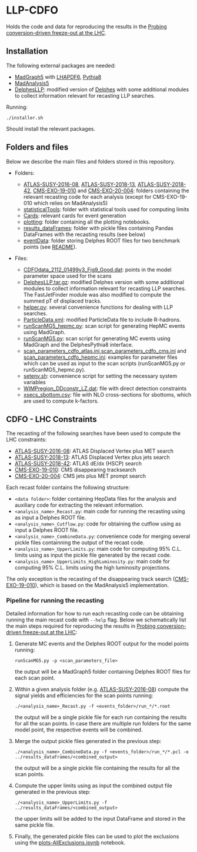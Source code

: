 # LLP-CDFO

Holds the code and data for reproducing the results in the [Probing conversion-driven freeze-out at the LHC](https://arxiv.org/abs/2404.16086).



## Installation

The following external packages are needed:
  
  * [MadGraph5](https://launchpad.net/mg5amcnlo) with [LHAPDF6](https://lhapdf.hepforge.org/), [Pythia8](https://pythia.org/)
  * [MadAnalysis5](https://launchpad.net/madanalysis5)
  * [DelphesLLP](DelphesLLP.tar.gz): modified version of [Delphes](https://cp3.irmp.ucl.ac.be/projects/delphes) with some additional modules to collect information relevant for recasting LLP searches.
  
Running:

```
./installer.sh
```

Should install the relevant packages.



## Folders and files

Below we describe the main files and folders stored in this repository.

* Folders:

  * [ATLAS-SUSY-2016-08](ATLAS-SUSY-2016-08), [ATLAS-SUSY-2018-13](ATLAS-SUSY-2018-13), [ATLAS-SUSY-2018-42](ATLAS-SUSY-2018-42), [CMS-EXO-19-010](CMS-EXO-19-010) and  [CMS-EXO-20-004](CMS-EXO-20-004): folders containing the relevant recasting code for each analysis (except for CMS-EXO-19-010 which relies on MadAnalysis5)
  * [statisticalTools](statisticalTools): folder with statistical tools used for computing limits
  * [Cards](Cards): relevant cards for event generation
  * [plotting](plotting): folder containing all the plotting notebooks.
  * [results_dataFrames](results_dataFrames): folder with pickle files containing Pandas DataFrames with the recasting results (see below)
  * [eventData](eventData): folder storing Delphes ROOT files for two benchmark points (see [README](eventData/README.md)).

* Files:

  * [CDFOdata_2112_01499v3_Fig9_Good.dat](CDFOdata_2112_01499v3_Fig9_Good.dat): points in the model parameter space used for the scans
  * [DelphesLLP.tar.gz](DelphesLLP.tar.gz): modified Delphes version with some additional modules to collect information relevant for recasting LLP searches. The FastJetFinder module was also modified to compute the summed pT of displaced tracks.
  * [helper.py](helper.py): several convenience functions for dealing with LLP searches.
  * [ParticleData.xml](ParticleData.xml): modified ParticleData file to include R-hadrons.
  * [runScanMG5_hepmc.py](runScanMG5_hepmc.py): scan script for generating HepMC events using MadGraph.
  * [runScanMG5.py](runScanMG5.py): scan script for generating MC events using MadGraph and the DelphesPythia8 interface.
  * [scan_parameters_cdfo_atlas.ini](scan_parameters_cdfo_atlas.ini),[scan_parameters_cdfo_cms.ini](scan_parameters_cdfo_cms.ini) and [scan_parameters_cdfo_hepmc.ini](scan_parameters_cdfo_hepmc.ini): examples for parameter files which can be used as input to the scan scripts (runScanMG5.py or runScanMG5_hepmc.py).
  * [setenv.sh](setenv.sh): convenience script for setting the necessary system variables
  * [WIMPregion_DDconstr_LZ.dat](WIMPregion_DDconstr_LZ.dat): file with direct detection constraints
  * [xsecs_sbottom.csv](xsecs_sbottom.csv): file with NLO cross-sections for sbottoms, which are used to compute k-factors.



## CDFO - LHC Constraints

The recasting of the following searches have been used to compute the LHC constraints:

 * [ATLAS-SUSY-2016-08](https://atlas.web.cern.ch/Atlas/GROUPS/PHYSICS/PAPERS/SUSY-2016-08/): ATLAS Displaced Vertex plus MET search
 * [ATLAS-SUSY-2018-13](https://atlas.web.cern.ch/Atlas/GROUPS/PHYSICS/PAPERS/SUSY-2018-13/): ATLAS Displaced Vertex plus jets search
 * [ATLAS-SUSY-2018-42](https://atlas.web.cern.ch/Atlas/GROUPS/PHYSICS/PAPERS/SUSY-2018-42/): ATLAS dE/dx (HSCP) search
 * [CMS-EXO-19-010](https://cms-results.web.cern.ch/cms-results/public-results/publications/EXO-19-010/): CMS disappearing tracksearch
 * [CMS-EXO-20-004](https://cms-results.web.cern.ch/cms-results/public-results/publications/EXO-20-004/): CMS jets plus MET prompt search

Each recast folder contains the following structure:

 * `<data folder>`: folder containing HepData files for the analysis and auxiliary code for extracting the relevant information.
 * `<analysis_name>_Recast.py`: main code for running the recasting using as input a Delphes ROOT file.
 * `<analysis_name>_Cutflow.py`: code for obtaining the cutflow using as input a Delphes ROOT file.
 * `<analysis_name>_CombineData.py`: convenience code for merging several pickle files containning the output of the recast code.
 * `<analysis_name>_UpperLimits.py`: main code for computing 95% C.L. limits using as input the pickle file generated by the recast code.
 * `<analysis_name>_UpperLimits_HighLuminosity.py`: main code for computing 95% C.L. limits using the high luminosity projections.
 
The only exception is the recasting of the disappearing track search ([CMS-EXO-19-010](CMS-EXO-19-010)), which is based on the MadAnalysis5 implementation.

### Pipeline for running the recasting

Detailed information for how to run each recasting code can be obtaining running the main recast code with `--help` flag. Below we schematically list the main steps required for reproducing the results in [Probing conversion-driven freeze-out at the LHC](https://arxiv.org/abs/2404.16086):

 1. Generate MC events and the Delphes ROOT output  for the model points running:

    ```
    runScanMG5.py -p <scan_parameters_file>
    ```
    the output will be a MadGraph5 folder containing Delphes ROOT files for each scan point.


 2. Within a given analysis folder (e.g. [ATLAS-SUSY-2016-08](ATLAS-SUSY-2016-08)) compute the signal yields and efficiencies for the scan points running:
   
    ```
    ./<analysis_name>_Recast.py -f <events_folder>/run_*/*.root
    ```
    
    the output will be a single pickle file for each run containing the results for all the scan points. In case there are multiple run folders for the same model point, the respective events will be combined.

 3. Merge the output pickle files generated in the previous step:
 
    ```
    ./<analysis_name>_CombineData.py -f <events_folder>/run_*/*.pcl -o ../results_dataFrames/<combined_output>
    ```

    the output will be a single pickle file containing the results for all the scan points.

 4. Compute the upper limits using as input the combined output file generated in the previous step:
 
    ```
    ./<analysis_name>_UpperLimits.py -f ../results_dataFrames/<combined_output>
    ```

    the upper limits will be added to the input DataFrame and stored in the same pickle file.


 5. Finally, the generated pickle files can be used to plot the exclusions using the [plots-AllExclusions.ipynb](plotting/plots-AllExclusions.ipynb) notebook.

